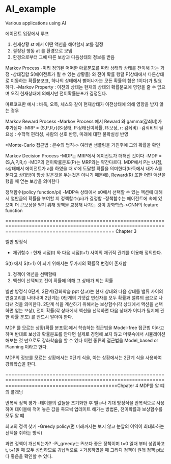 # AI_example
Various applications using AI


에이전트 입장에서 루프
1. 현재상황 st 에서 어떤 액션을 해야할지 at를 결정
2. 결정된 행동 at 를 환경으로 보냄
3. 환경으로부터 그에 따른 보상과 다음상태의 정보를 받음

Markov Process
-미리 정의된 어떠한 확률분포를 따라 상태와 상태를 전이해 가는 과정
-상태집합 S(에이전트가 될 수 있는 상황들) 와 전이 확률 행렬 P(상태에서 다른상태로 이동하는 확률분포표, 하나의 상태에서 뻗어나가는 모든 확률의 합은 1이다)가 필요하다.
-Markov Property : 이전의 상태는 현재의 상태의 확률분포에 영향을 줄 수 없으며 오직 현재상태에 의해서만 전이확률분포가 결정된다.

마르코프한 예시 : 바둑, 오목, 체스와 같이 현재상태가 이전상태에 의해 영향을 받지 않는 경우


Markov Reward Process
-Markov Process 에서 Reward 와 gamma(감쇠비)가 추가된다
-MRP = (S,P,R,r)(S:상태, P:상태전이확률, R:보상, r: 감쇠비)
-감쇠비의 필요성 : 수학적 편리성, 사람의 선호 반영, 미래에 대한 불확실성 반영

*Monte-Carlo 접근법 : 큰수의 법칙-> 여러번 샘플링을 거친후에 그의 확률을 확인


Markov Decision Process
-MDP는 MRP에서 에이전트가 더해진 것이다
-MDP = (S,A,P,R,r)
-MDP의 전이확률분포(P)는 MRP와는 약간다르다. MDP에서 P는 t시점, s상태에서 에이전트가 a를 하였을 때 s'에 도달할 확률을 의미한다(바둑에서 내가 A를 둔다고 상대방이 항상 같은것을 두는것은 아니기 때문에), Reward(R) 또한 어떤 액션을 했을 때 얻는 보상을 의미한다


정책함수(policy function/pi)
-MDP속 상태에서 s0에서 선택할 수 있는 액션에 대해서 얼만큼의 확률을 부여할 지 정책함수(pi)가 결정함
-정책함수는 에이전트에 속에 있으며 더 큰보상을 얻기 위해 정책을 교정해 나가는 것이 강화학습->CNN의 feature function


=================================================================================================================================================
Chapter 3

벨만 방정식
- 재귀함수 : 현재 시점(t) 와 다음 시점(t+1) 사이의 재귀적 관계를 이용해 정의한다. 

S(t) 에서 S(t+1) 이 되기 위해서는 두가지의 확률적 변경이 존재함
1. 정책이 액션을 선택할때
2. 액션이 선택되고 전이 확률에 의해 그 상태가 되는 확률

벨만 방정식 0단계, 2단계(강화학습 ppt 참고)는 현재 상태와 다음 상태를 밸류 사이의 연결고리를 나타내며 2단계는 0단계의 기댓값 연산자를 모두 확률과 밸류의 곱으로 나타낸 것을 의미한다. 2단계 식을 계산하기 위해서는 보상함수(각 상태에서 액션을 선택하면 얻는 보상), 전이 확률(각 상태에서 액션을 선택하면 다음 상태가 어디가 될지에 관한 확률 분포) 를 반드시 알아야 한다. 

MDP 를 모르는 상황(확률 분포등)에서 학습하는 접근법을 Model-free 접근법 이라고 하며 반대로 보상과 확률분포를 안다면 실제로 경험해 보지 않고 머릿속에서 시뮬레이션 해보는 것 만으로도 강화학습을 할 수 있다 이런 종류의 접근법을 Model_based or Planning 이라고 한다.

MDP의 정보를 모르는 상황에서는 0단계 식을, 아는 상황에서는 2단계 식을 사용하여 강화학습을 한다. 


==================================================================================================================================================Chpater 4
MDP를 알 떄의 플래닝

반복적 정책 평가
-테이블의 값들을 초기화한 후 밸ㅁ나 기대 방정식을 반복적으로 사용 하여 테이블에 적어 놓은 값을 족므씩 업데이트 해가는 방법론, 전이확률과 보상함수를 모두 알 떄

최고의 정책 찾기
-Greedy policy(먼 미래까지는 보지 않고 눈앞의 이익이 최대화하는 선택을 취하는 방식)

과연 정책이 개선되는가? 
-Pi_greedy는 Pi보다 좋은 정책이며 t=0 일때 부터 성립하고 t, t+1일 때 모두 성립하므로 귀납적으로 ㅈ거용하였을 때 그리디 정책이 원래 정책 pi보다 좋음을 확인할 수 있다. 